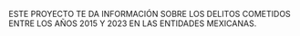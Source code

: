 ESTE PROYECTO TE DA INFORMACIÓN SOBRE LOS DELITOS COMETIDOS ENTRE LOS AÑOS 2015 Y 2023 EN LAS ENTIDADES MEXICANAS.

